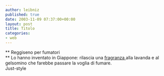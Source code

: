 ```yaml
---
author: leibniz
published: true
date: 2003-11-09 07:37:00+00:00
layout: post
title: Titolo
categories:
- web
---
```


 **   Reggiseno per fumatori   
** Lo hanno inventato in Giappone: rilascia una  [ fragranza ](http://www.just-style.com/news_detail.asp?art=31920)alla lavanda e al gelsomino che farebbe passare la voglia di fumare.   
  Just-style
